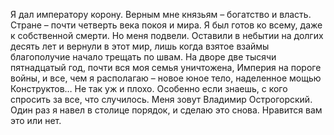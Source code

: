<!--2025-05-25 10:01:49--><!--pdate:2025-->
Я дал императору корону. Верным мне князьям – богатство и власть. Стране – почти четверть века покоя и мира. Я был готов ко всему, даже к собственной смерти.
Но меня подвели. Оставили в небытии на долгих десять лет и вернули в этот мир, лишь когда взятое взаймы благополучие начало трещать по швам.
На дворе две тысячи пятнадцатый год, почти вся моя семья уничтожена, Империя на пороге войны, и все, чем я располагаю – новое юное тело, наделенное мощью Конструктов… Не так уж и плохо. Особенно если знаешь, с кого спросить за все, что случилось.
Меня зовут Владимир Острогорский. Один раз я навел в столице порядок, и сделаю это снова. Нравится вам это или нет.